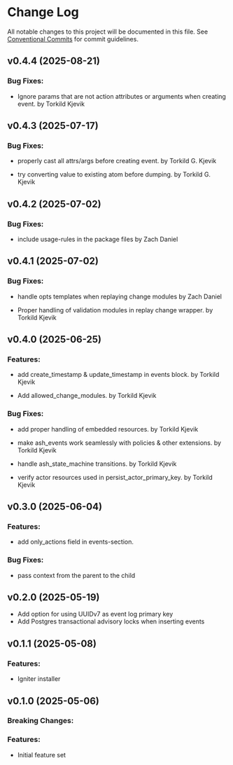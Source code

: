 # Change Log

All notable changes to this project will be documented in this file.
See [Conventional Commits](Https://conventionalcommits.org) for commit guidelines.

<!-- changelog -->

## v0.4.4 (2025-08-21)




### Bug Fixes:

* Ignore params that are not action attributes or arguments when creating event. by Torkild Kjevik

## v0.4.3 (2025-07-17)




### Bug Fixes:

* properly cast all attrs/args before creating event. by Torkild G. Kjevik

* try converting value to existing atom before dumping. by Torkild G. Kjevik

## v0.4.2 (2025-07-02)




### Bug Fixes:

* include usage-rules in the package files by Zach Daniel

## v0.4.1 (2025-07-02)




### Bug Fixes:

* handle opts templates when replaying change modules by Zach Daniel

* Proper handling of validation modules in replay change wrapper. by Torkild Kjevik

## v0.4.0 (2025-06-25)




### Features:

* add create_timestamp & update_timestamp in events block. by Torkild Kjevik

* Add allowed_change_modules. by Torkild Kjevik

### Bug Fixes:

* add proper handling of embedded resources. by Torkild Kjevik

* make ash_events work seamlessly with policies & other extensions. by Torkild Kjevik

* handle ash_state_machine transitions. by Torkild Kjevik

* verify actor resources used in persist_actor_primary_key. by Torkild Kjevik

## v0.3.0 (2025-06-04)




### Features:

* add only_actions field in events-section.

### Bug Fixes:

* pass context from the parent to the child

## v0.2.0 (2025-05-19)

* Add option for using UUIDv7 as event log primary key
* Add Postgres transactional advisory locks when inserting events


## v0.1.1 (2025-05-08)


### Features:

* Igniter installer


## v0.1.0 (2025-05-06)
### Breaking Changes:

### Features:

* Initial feature set
